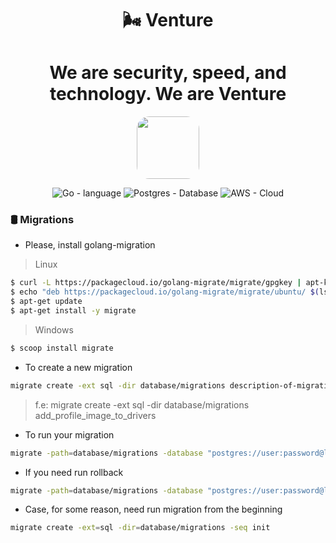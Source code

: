 <h1 align="center"> 🌬️ Venture </h1>

<h1 align="center"> We are security, speed, and technology. We are Venture </h1>

<p align="center">
  <img style="width:100px; height:100px; border-radius:20%;" src="https://i.imgur.com/yieDOSJ.png"/>
</p>

<div align="center">

![Go - language](https://img.shields.io/badge/language-go-cyan)
![Postgres - Database](https://img.shields.io/badge/database-postgres-blue)
![AWS - Cloud](https://img.shields.io/badge/cloud-aws-yellow)

</div>

### 🛢 Migrations

- Please, install golang-migration

> Linux
```bash
$ curl -L https://packagecloud.io/golang-migrate/migrate/gpgkey | apt-key add -
$ echo "deb https://packagecloud.io/golang-migrate/migrate/ubuntu/ $(lsb_release -sc) main" > /etc/apt/sources.list.d/migrate.list
$ apt-get update
$ apt-get install -y migrate
```

> Windows
```bash
$ scoop install migrate
```

- To create a new migration
```bash
migrate create -ext sql -dir database/migrations description-of-migration
```
> f.e: migrate create -ext sql -dir database/migrations add_profile_image_to_drivers

- To run your migration
```bash
migrate -path=database/migrations -database "postgres://user:password@localhost:5432/mydb?sslmode=disable" up
```

- If you need run rollback
```bash
migrate -path=database/migrations -database "postgres://user:password@localhost:5432/mydb?sslmode=disable" down
```

- Case, for some reason, need run migration from the beginning
```bash
migrate create -ext=sql -dir=database/migrations -seq init
```
